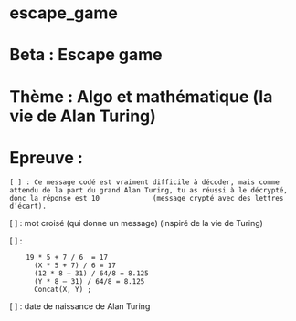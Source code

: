 # escape_game


# Beta : Escape game

# Thème : Algo et mathématique (la vie de Alan Turing)

# Epreuve :
	[ ] : Ce message codé est vraiment difficile à décoder, mais comme attendu de la part du grand Alan Turing, tu as réussi à le décrypté, donc la réponse est 10             (message crypté avec des lettres d’écart).

  [ ] : mot croisé (qui donne un message) (inspiré de la vie de Turing)
	
  
  [ ] : 
  
        19 * 5 + 7 / 6  = 17
	      (X * 5 + 7) / 6 = 17
	      (12 * 8 – 31) / 64/8 = 8.125
	      (Y * 8 – 31) / 64/8 = 8.125
	      Concat(X, Y) ;
	
  [ ] : date de naissance de Alan Turing
  
  
  
